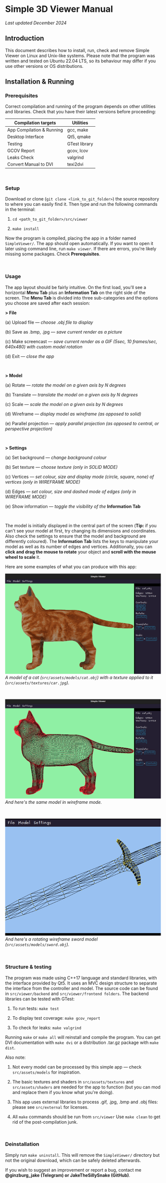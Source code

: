 # Simple 3D Viewer Manual

_Last updated December 2024_

## Introduction

This document describes how to install, run, check and remove Simple Viewer on Linux and Unix-like systems. Please note that the program was written and tested on Ubuntu 22.04 LTS, so its behaviour may differ if you use other versions or OS distributions.

## Installation & Running

### Prerequisites

Correct compilation and running of the program depends on other utilities and libraries. Check that you have their latest versions before proceeding: 

| Compilation targets | Utilities |
| ------------------- | --------- |
| App Compilation & Running | gcc, make |
| Desktop Interface | Qt5, qmake |
| Testing | GTest library |
| GCOV Report | gcov, lcov |
| Leaks Check | valgrind |
| Convert Manual to DVI | texi2dvi |

</br>

### Setup

Download or clone (`git clone <link_to_git_folder>`) the source repository to where you can easily find it. Then type and run the following commands in the terminal: 

1. `cd <path_to_git_folder>/src/viewer`

2. `make install`

Now the program is compiled, placing the app in a folder named `SimpleViewer/`. The app should open automatically. If you want to open it later using command line, run `make viewer`. If there are errors, you're likely missing some packages. Check __Prerequisites__.

</br>

### Usage

The app layout should be fairly intuitive. On the first load, you'll see a horizontal __Menu Tab__ plus an __Information Tab__ on the right side of the screen. The __Menu Tab__ is divided into three sub-categories and the options you choose are saved after each session:

__> File__

(a) Upload file — _choose .obj file to display_

(b) Save as .bmp, .jpg — _save current render as a picture_

(c) Make screencast — _save current render as a GIF (5sec, 10 frames/sec, 640x480) with custom model rotation_

(d) Exit — _close the app_

</br>

__> Model__

(a) Rotate — _rotate the model on a given axis by N degrees_

(b) Translate — _translate the model on a given axis by N degrees_

(c) Scale — _scale the model on a given axis by N degrees_

(d) Wireframe — _display model as wireframe (as opposed to solid)_

(e) Parallel projection — _apply parallel projection (as opposed to central, or perspective projection)_

</br>

__> Settings__

(a) Set background — _change background colour_

(b) Set texture — _choose texture (only in SOLID MODE)_

(c) Vertices — _set colour, size and display mode (circle, square, none) of vertices (only in WIREFRAME MODE)_

(d) Edges — _set colour, size and dashed mode of edges (only in WIREFRAME MODE)_

(e) Show information — _toggle the visibility of the_ __Information Tab__

</br>

The model is initially displayed in the central part of the screen (__Tip:__ if you can't see your model at first, try changing its dimensions and coordinates. Also check the settings to ensure that the model and background are differently coloured). The __Information Tab__ lists the keys to manipulate your model as well as its number of edges and vertices. Additionally, you can __click and drag the mouse to rotate__ your object and __scroll with the mouse wheel to scale__ it.

Here are some examples of what you can produce with this app:

![](src/assets/examples/cat.png)
_A model of a cat (`src/assets/models/cat.obj`) with a texture applied to it (`src/assets/textures/car.jpg`)._

</br>

![](src/assets/examples/cat_wire.png)
_And here's the same model in wireframe mode._

</br>

![](src/assets/examples/sword.gif)
</br>
_And here's a rotating wireframe sword model (`src/assets/models/sword.obj`)._ 

</br>

### Structure & testing

The program was made using C++17 language and standard libraries, with the interface provided by Qt5. It uses an MVC design structure to separate the interface from the controller and model. The source code can be found in `src/viewer/backend` and `src/viewer/frontend folders`. The backend libraries can be tested with GTest: 

1. To run tests: `make test `

2. To display test coverage: `make gcov_report`

3. To check for leaks: `make valgrind`  

Running `make` or `make all` will reinstall and compile the program. You can get DVI documentation with `make dvi` or a distribution .tar.gz package with `make dist`. 

Also note:

1. Not every model can be processed by this simple app — check `src/assets/models` for inspiration.

2. The basic textures and shaders in `src/assets/textures` and `src/assets/shaders` are needed for the app to function (but you can mod and replace them if you know what you're doing).

3. This app uses external libraries to process .gif, .jpg, .bmp and .obj files: please see `src/external` for licenses.
 
4. All `make` commands should be run from `src/viewer` Use `make clean` to get rid of the post-compilation junk.

</br>

### Deinstallation

Simply run `make uninstall`. This will remove the `SimpleViewer/` directory but not the original download, which can be safely deleted afterwards.

If you wish to suggest an improvement or report a bug, contact me __@ginzburg_jake (Telegram) or JakeTheSillySnake (GitHub)__.
